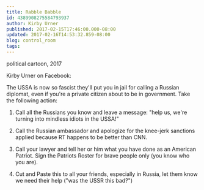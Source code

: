 ```yaml
---
title: Rabble Babble
id: 4389908275584793937
author: Kirby Urner
published: 2017-02-15T17:46:00.000-08:00
updated: 2017-02-16T14:53:32.859-08:00
blog: control_room
tags: 
---
```


[](https://www.flickr.com/photos/kirbyurner/32078790594/)

political cartoon, 2017

Kirby Urner on Facebook: 

The USSA is now so fascist they'll put you in jail for calling a Russian diplomat, even if you're a private citizen about to be in government. Take the following action: 

1. Call all the Russians you know and leave a message: "help us, we're turning into mindless idiots in the USSA!" 

2. Call the Russian ambassador and apologize for the knee-jerk sanctions applied because RT happens to be better than CNN. 

3. Call your lawyer and tell her or him what you have done as an American Patriot. Sign the Patriots Roster for brave people only (you know who you are). 

4. Cut and Paste this to all your friends, especially in Russia, let them know we need their help ("was the USSR this bad?")